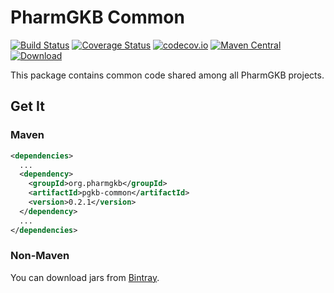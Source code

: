 # PharmGKB Common

[![Build Status](https://travis-ci.org/PharmGKB/pgkb-common.svg?branch=master)](https://travis-ci.org/PharmGKB/pgkb-common)
[![Coverage Status](https://coveralls.io/repos/github/PharmGKB/pgkb-common/badge.svg?branch=master)](https://coveralls.io/github/PharmGKB/pgkb-common?branch=master)
[![codecov.io](https://codecov.io/github/PharmGKB/pgkb-common/coverage.svg?branch=master)](https://codecov.io/github/PharmGKB/pgkb-common?branch=master)
[![Maven Central](https://maven-badges.herokuapp.com/maven-central/org.pharmgkb/pgkb-common/badge.svg)](https://maven-badges.herokuapp.com/maven-central/org.pharmgkb/pgkb-common)
[ ![Download](https://api.bintray.com/packages/pharmgkb/maven/pgkb-common/images/download.svg) ](https://bintray.com/pharmgkb/maven/pgkb-common/_latestVersion)

This package contains common code shared among all PharmGKB projects.

## Get It

### Maven

```xml
<dependencies>
  ...
  <dependency>
    <groupId>org.pharmgkb</groupId>
    <artifactId>pgkb-common</artifactId>
    <version>0.2.1</version>
  </dependency>
  ...
</dependencies>
```

### Non-Maven

You can download jars from [Bintray](https://bintray.com/pharmgkb/maven/pgkb-common/view#files/org/pharmgkb/pgkb-common).
